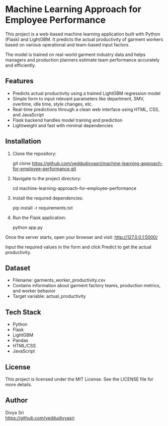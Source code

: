 # Machine Learning Approach for Employee Performance

This project is a web-based machine learning application built with Python (Flask) and LightGBM. It predicts the actual productivity of garment workers based on various operational and team-based input factors.

The model is trained on real-world garment industry data and helps managers and production planners estimate team performance accurately and efficiently.

## Features

- Predicts actual productivity using a trained LightGBM regression model
- Simple form to input relevant parameters like department, SMV, overtime, idle time, style changes, etc.
- Real-time predictions through a clean web interface using HTML, CSS, and JavaScript
- Flask backend handles model training and prediction
- Lightweight and fast with minimal dependencies

## Installation

1. Clone the repository:

   git clone https://github.com/yeddudivyasri/machine-learning-approach-for-employee-performance.git

2. Navigate to the project directory:

   cd machine-learning-approach-for-employee-performance

3. Install the required dependencies:

   pip install -r requirements.txt

4. Run the Flask application:

   python app.py

Once the server starts, open your browser and visit:
http://127.0.0.1:5000/

Input the required values in the form and click Predict to get the actual productivity.

## Dataset

- Filename: garments_worker_productivity.csv
- Contains information about garment factory teams, production metrics, and worker behavior
- Target variable: actual_productivity

## Tech Stack

- Python
- Flask
- LightGBM
- Pandas
- HTML/CSS
- JavaScript

## License

This project is licensed under the MIT License. See the LICENSE file for more details.

## Author

Divya Sri  
https://github.com/yeddudivyasri
